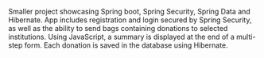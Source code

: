 
Smaller project showcasing Spring boot, Spring Security, Spring Data and Hibernate. 
App includes registration and login secured by Spring Security, as well as the ability to send bags containing donations to selected institutions.
Using JavaScript, a summary is displayed at the end of a multi-step form. Each donation is saved in the database using Hibernate.
